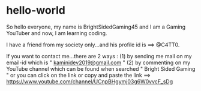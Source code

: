 # hello-world
So hello everyone, my name is BrightSidedGaming45 and I am a Gaming YouTuber and now, I am learning coding.

I have a friend from my society only...and his profile id is ==> @C4TT0.

If you want to contact me...there are 2 ways :
(1) by sending me mail on my email-id which is "  kaminidev2019@gmail.com  "
(2) by commenting on my YouTube channel which can be found when searched "  Bright Sided Gaming  " or you can click on the link or copy and paste the link ==>  https://www.youtube.com/channel/UCnpBHgymj03g6W0vvcF_sDg
